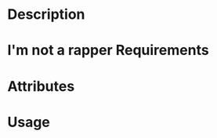 Description
===========
I'm not a rapper
Requirements
============

Attributes
==========

Usage
=====

